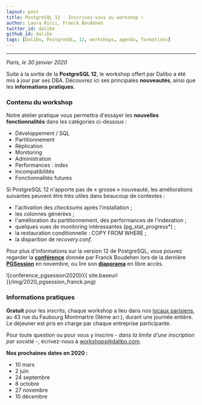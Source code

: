 ```yaml
---
layout: post
title: PostgreSQL 12 - Inscrivez-vous au workshop !
author: Laura Ricci, Franck Boudehen
twitter_id: dalibo
github_id: dalibo
tags: [Dalibo, PostgreSQL, 12, workshops, agenda, formations]
---
```


---

*Paris, le 30 janvier 2020*

Suite à la sortie de la **PostgreSQL 12**, le workshop offert par Dalibo a été mis à jour par ses DBA. Découvrez ici ses principales **nouveautés**, ainsi que les **informations pratiques**.

<!--MORE-->

### Contenu du workshop

Notre atelier pratique vous permettra d'essayer les **nouvelles fonctionnalités** dans les catégories ci-dessous :

 * Développement / SQL
 * Partitionnement
 * Réplication
 * Monitoring
 * Administration
 * Performances : index
 * Incompatibilités
 * Fonctionnalités futures
  
Si PostgreSQL 12 n'apporte pas de « grosse » nouveauté, les améliorations suivantes peuvent être très utiles dans beaucoup de contextes :

* l'activation des *checksums* après l'installation ;
* les colonnes générées ;
* l'amélioration du partitionnement, des performances de l'indexation ;
* quelques vues de monitoring intéressantes (pg_stat_progress*) ;
* la restauration conditionnelle : COPY FROM WHERE ;
* la disparition de *recovery.conf*.

Pour plus d'informations sur la version 12 de PostgreSQL, vous pouvez regarder la **[conférence](https://dali.bo/video_conf_pg12)** donnée par Franck Boudehen lors de la dernière **[PGSession](https://dali.bo/pgsession12_bilan)** en novembre, ou lire son **[diaporama](https://dali.bo/slides_conf_pg12)** en libre accès.

![conference_pgsession2020]({{ site.baseurl }}/img/2020_pgsession_franck.png)


### Informations pratiques

**Gratuit** pour les inscrits, chaque workshop a lieu dans nos [locaux parisiens](https://www.dalibo.com/contact), au 43 rue du Faubourg Montmartre (9ème arr.), durant une journée entière. Le déjeuner est pris en charge par chaque entreprise participante.

Pour toute question ou pour vous y inscrire - *dans la limite d’une inscription par société* -, écrivez-nous à [workshops@dalibo.com](mailto:workshops@dalibo.com).

**Nos prochaines dates en 2020 :**
* 10 mars
* 2 juin
* 24 septembre
* 8 octobre
* 27 novembre
* 10 décembre
